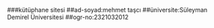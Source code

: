 ###kütüphane sitesi
##ad-soyad:mehmet taşcı
##üniversite:Süleyman Demirel Üniversitesi
##ogr-no:2321032012
